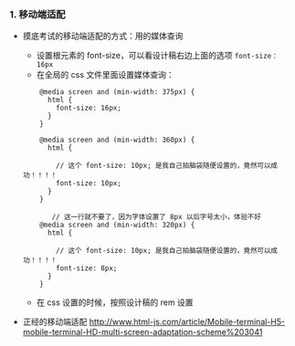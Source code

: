 ### 1. 移动端适配         

- 摸底考试的移动端适配的方式：用的媒体查询          

    - 设置根元素的 font-size，可以看设计稿右边上面的选项 `font-size： 16px`   
    - 在全局的 css 文件里面设置媒体查询：       
    ```
        @media screen and (min-width: 375px) {
          html {
            font-size: 16px;
          }
        }
        
        @media screen and (min-width: 360px) {
          html {
  
            // 这个 font-size: 10px; 是我自己拍脑袋随便设置的，竟然可以成功！！！！
            font-size: 10px;
          }
        }
        
           // 这一行就不要了，因为字体设置了 8px 以后字号太小，体验不好
        @media screen and (min-width: 320px) {
          html {
  
            // 这个 font-size: 10px; 是我自己拍脑袋随便设置的，竟然可以成功！！！！
            font-size: 8px;
          }
        }

    ```
    - 在 css 设置的时候，按照设计稿的 rem 设置    
    
- 正经的移动端适配 http://www.html-js.com/article/Mobile-terminal-H5-mobile-terminal-HD-multi-screen-adaptation-scheme%203041